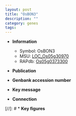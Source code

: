```yaml
---
layout: post
title: "OsBON3"
description: ""
category: genes
tags: 
---
```


* **Information**  
    + Symbol: OsBON3  
    + MSU: [LOC_Os05g30970](http://rice.uga.edu/cgi-bin/ORF_infopage.cgi?orf=LOC_Os05g30970)  
    + RAPdb: [Os05g0373300](http://rapdb.dna.affrc.go.jp/viewer/gbrowse_details/irgsp1?name=Os05g0373300)  

* **Publication**  

* **Genbank accession number**  

* **Key message**  

* **Connection**  

[//]: # * **Key figures**  



